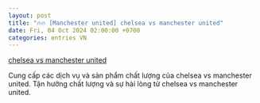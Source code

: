 ```yaml
---
layout: post
title: "🔥🔥 [Manchester united] chelsea vs manchester united"
date: Fri, 04 Oct 2024 02:00:00 +0700
categories: entries VN
---
```

[chelsea vs manchester united](https://www.bienphong.com.vn/3442943.shtm)

Cung cấp các dịch vụ và sản phẩm chất lượng của chelsea vs manchester united. Tận hưởng chất lượng và sự hài lòng từ chelsea vs manchester united.️

